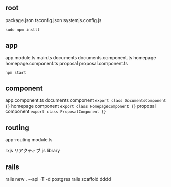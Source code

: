 ## root
package.json
tsconfig.json
systemjs.config.js

`sudo npm instll`

## app
app.module.ts
main.ts
documents
  documents.component.ts
homepage
  homepage.component.ts
proposal
  proposal.component.ts

`npm start`

## component
app.component.ts
  documents component
    `export class DocumentsComponent {}`
  homepage component
    `export class HomepageComponent {}`
  proposal component
    `export class ProposalComponent {}`  

## routing
app-routing.module.ts

rxjs
リアクティブ
js library

## rails
rails new . --api -T -d postgres
rails scaffold dddd
